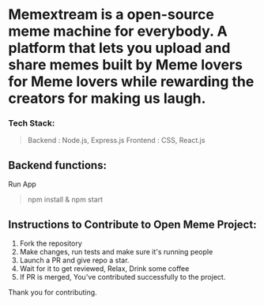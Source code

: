 <h1> Memextream is a open-source meme machine for everybody. 
 A platform that lets you upload and share memes built by Meme lovers for Meme lovers while rewarding the creators for making us laugh.
</h1>

### Tech Stack:
>Backend : Node.js, Express.js
>Frontend : CSS, React.js

## Backend functions:
Run App 
>npm install & npm start


## Instructions to Contribute to Open Meme Project:

1. Fork the repository
2. Make changes, run tests and make sure it's running people
3. Launch a PR and give repo a star.
4. Wait for it to get reviewed, Relax, Drink some coffee
5. If PR is merged, You've contributed successfully to the project.

Thank you for contributing.
